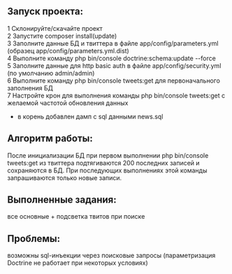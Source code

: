 Запуск проекта:
---------------
1 Склонируйте/скачайте проект  
2 Запустите composer install(update)  
3 Заполните данные БД и твиттера в файле app/config/parameters.yml (образец app/config/parameters.yml.dist)  
4 Выполните команду php bin/console doctrine:schema:update --force  
5 Заполните данные для http basic auth в файле app/config/security.yml (по умолчанию admin/admin)  
6 Выполните команду php bin/console tweets:get для первоначального заполнения БД  
7 Настройте крон для выполнения команды php bin/console tweets:get с желаемой частотой обновления данных  

* в корень добавлен дамп с sql данными news.sql

Алгоритм работы:
----------------
После инициализации БД при первом выполнении php bin/console tweets:get из твиттера подтягиваются 200 последних записей и сохраняются в БД.
При последующих выполнениях этой команды запрашиваются только новые записи.


Выполненные задания:
--------------------
все основные + подсветка твитов при поиске


Проблемы:
---------
возможны sql-инъекции через поисковые запросы (параметризация Doctrine не работает при некоторых условиях)